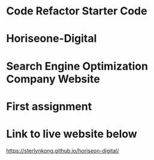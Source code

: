 # Code Refactor Starter Code
# Horiseone-Digital
# Search Engine Optimization Company Website
# First assignment
# Link to live website below

https://sterlynkong.github.io/horiseon-digital/
